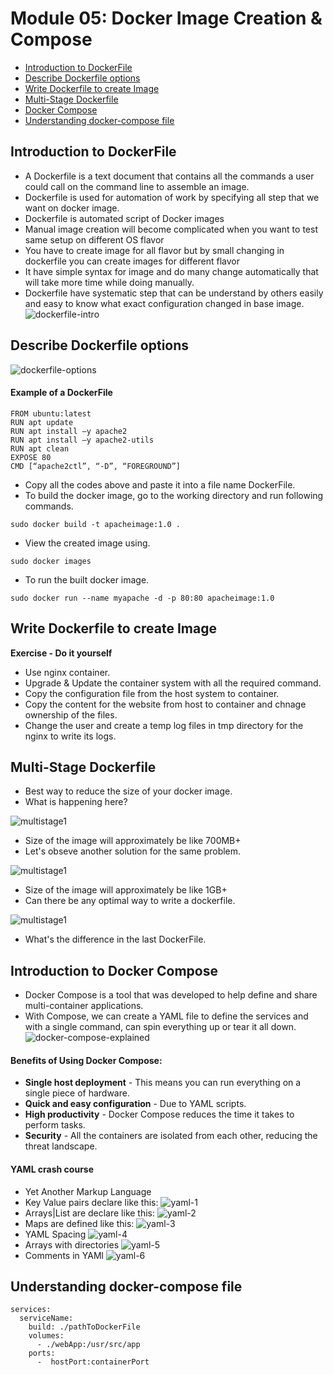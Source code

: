 # Module 05: Docker Image Creation & Compose
* [Introduction to DockerFile](https://github.com/chaulags/learnDocker/tree/main/Module05#introduction-to-dockerfile)
* [Describe Dockerfile options](https://github.com/chaulags/learnDocker/tree/main/Module05#describe-dockerfile-options)
* [Write Dockerfile to create Image](https://github.com/chaulags/learnDocker/tree/main/Module05#write-dockerfile-to-create-image)
* [Multi-Stage Dockerfile](https://github.com/chaulags/learnDocker/tree/main/Module05#multi-stage-dockerfile)
* [Docker Compose](https://github.com/chaulags/learnDocker/tree/main/Module05#introduction-to-docker-compose)
* [Understanding docker-compose file](https://github.com/chaulags/learnDocker/tree/main/Module05#understanding-docker-compose-file)


## Introduction to DockerFile
* A Dockerfile is a text document that contains all the commands a user could call on the command line to assemble an image.
* Dockerfile is used for automation of work by specifying all step that we want on docker image.
* Dockerfile is automated script of Docker images
* Manual image creation will become complicated when you want to test same setup on different OS flavor
* You have to create image for all flavor but by small changing in dockerfile you can create images for different flavor
* It have simple syntax for image and do many change automatically that will take more time while doing manually.
* Dockerfile have systematic step that can be understand by others easily and easy to know what exact configuration changed in base image.
![dockerfile-intro](img/dockerfile-intro.png)


## Describe Dockerfile options
![dockerfile-options](https://raw.githubusercontent.com/sangam14/dockercheatsheets/master/dockercheatsheet7.png)


#### Example of a DockerFile
```
FROM ubuntu:latest 
RUN apt update 
RUN apt install –y apache2 
RUN apt install –y apache2-utils 
RUN apt clean 
EXPOSE 80
CMD [“apache2ctl”, “-D”, “FOREGROUND”]
```
* Copy all the codes above and paste it into a file name DockerFile.
* To build the docker image, go to the working directory and run following commands.

```
sudo docker build -t apacheimage:1.0 .
```
* View the created image using.
```
sudo docker images
```
* To run the built docker image.
```
sudo docker run --name myapache -d -p 80:80 apacheimage:1.0
```


## Write Dockerfile to create Image

**Exercise - Do it yourself**
* Use nginx container.
* Upgrade & Update the container system with all the required command.
* Copy the configuration file from the host system to container.
* Copy the content for the website from host to container and chnage ownership of the files.
* Change the user and create a temp log files in tmp directory for the nginx to write its logs.


## Multi-Stage Dockerfile
* Best way to reduce the size of your docker image.
* What is happening here?

![multistage1](img/multistage-1.png)

* Size of the image will approximately be like 700MB+
* Let's obseve another solution for the same problem.


![multistage1](img/multistage-2.png)
* Size of the image will approximately be like 1GB+
* Can there be any optimal way to write a dockerfile.


![multistage1](img/multistage-3.png)
* What's the difference in the last DockerFile.


## Introduction to Docker Compose
* Docker Compose is a tool that was developed to help define and share multi-container applications.
* With Compose, we can create a YAML file to define the services and with a single command, can spin everything up or tear it all down.
![docker-compose-explained](https://www.simplilearn.com/ice9/free_resources_article_thumb/docker-yaml.JPG)

#### Benefits of Using Docker Compose:
* **Single host deployment** - This means you can run everything on a single piece of hardware.
* **Quick and easy configuration** - Due to YAML scripts.
* **High productivity** - Docker Compose reduces the time it takes to perform tasks.
* **Security** - All the containers are isolated from each other, reducing the threat landscape.


#### YAML crash course
* Yet Another Markup Language
* Key Value pairs declare like this:
![yaml-1](img/yaml-1.png)
* Arrays|List are declare like this:
![yaml-2](img/yaml-2.png)
* Maps are defined like this:
![yaml-3](img/yaml-3.png)
* YAML Spacing
![yaml-4](img/yaml-4.png)
* Arrays with directories
![yaml-5](img/yaml-5.png)
* Comments in YAMl
![yaml-6](img/yaml-6.png)


## Understanding docker-compose file
```
services:
  serviceName:
    build: ./pathToDockerFile
    volumes:
      - ./webApp:/usr/src/app
    ports:
      -  hostPort:containerPort
     
```

